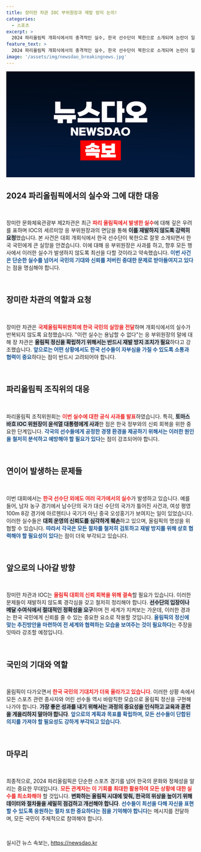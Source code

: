 ```yaml
---
title: 장미란 차관 IOC 부위원장과 재발 방지 논의!
categories:
  - 스포츠
excerpt: >
  2024 파리올림픽 개회식에서의 충격적인 실수, 한국 선수단이 북한으로 소개되며 논란이 일어난 가운데, 장미란 차관이 IOC에 재발 방지를 강력 요청! 사건의 전말을 확인하세요!
feature_text: >
  2024 파리올림픽 개회식에서의 충격적인 실수, 한국 선수단이 북한으로 소개되며 논란이 일어난 가운데, 장미란 차관이 IOC에 재발 방지를 강력 요청! 사건의 전말을 확인하세요!
image: '/assets/img/newsdao_breakingnews.jpg'
---
```


<p><img src="/assets/img/newsdao_breakingnews.jpg" alt="ontimetimes 속보" /></p>

<h2 data-ke-size="size26">2024 파리올림픽에서의 실수와 그에 대한 대응</h2>

<p data-ke-size="size16">&nbsp;</p>

<p>장미란 문화체육관광부 제2차관은 최근 <b><span style="color: #ee2323;">파리 올림픽에서 발생한 실수</span></b>에 대해 깊은 우려를 표하며 IOC의 세르미앙 응 부위원장과의 면담을 통해 <b><span style="background-color: #21538527;">이를 재발하지 않도록 강력히 요청</span></b>했습니다. 본 사건은 대회 개회식에서 한국 선수단이 북한으로 잘못 소개되면서 한국 국민에게 큰 실망을 안겼습니다. 이에 대해 응 부위원장은 사과를 하고, 향후 모든 행사에서 이러한 실수가 발생하지 않도록 최선을 다할 것이라고 약속했습니다. <b><span style="color: #1a5490;">이번 사건은 단순한 실수를 넘어서 국민의 기대와 신뢰를 저버린 중대한 문제로 받아들여지고 있다</span></b>는 점을 명심해야 합니다.</p>

<p data-ke-size="size16">&nbsp;</p>

<h2 data-ke-size="size26">장미란 차관의 역할과 요청</h2>

<p data-ke-size="size16">&nbsp;</p>

<p>장미란 차관은 <b><span style="color: #ee2323;">국제올림픽위원회에 한국 국민의 실망을 전달</span></b>하며 개회식에서의 실수가 반복되지 않도록 요청했습니다. "이런 실수는 용납할 수 없다"는 응 부위원장의 말에 대해 장 차관은 <b><span style="background-color: #21538527;">올림픽 정신을 확립하기 위해서는 반드시 재발 방지 조치가 필요</span></b>하다고 강조했습니다. <b><span style="color: #1a5490;">앞으로는 어떤 상황에서도 한국 선수들이 자부심을 가질 수 있도록 소통과 협력이 중요</span></b>하다는 점이 반드시 고려되어야 합니다.</p>

<p data-ke-size="size16">&nbsp;</p>

<h2 data-ke-size="size26">파리올림픽 조직위의 대응</h2>

<p data-ke-size="size16">&nbsp;</p>

<p>파리올림픽 조직위원회는 <b><span style="color: #ee2323;">이번 실수에 대한 공식 사과를 발표</span></b>하였습니다. 특히, <b><span style="background-color: #21538527;">토마스 바흐 IOC 위원장이 윤석열 대통령에게 사과</span></b>한 점은 한국 정부와의 신뢰 회복을 위한 중요한 단계입니다. <b><span style="color: #1a5490;">각국의 선수들에게 공정한 경쟁 환경을 제공하기 위해서는 이러한 원인을 철저히 분석하고 예방해야 할 필요가 있다</span></b>는 점이 강조되어야 합니다.</p>

<p data-ke-size="size16">&nbsp;</p>

<h2 data-ke-size="size26">연이어 발생하는 문제들</h2>

<p data-ke-size="size16">&nbsp;</p>

<p>이번 대회에서는 <b><span style="color: #ee2323;">한국 선수단 외에도 여러 국가에서의 실수</span></b>가 발생하고 있습니다. 예를 들어, 남자 농구 경기에서 남수단의 국가 대신 수단의 국가가 틀어진 사건과, 여성 평영 100m 8강 경기에 아르헨티나 국기가 아닌 중국 오성홍기가 보여지는 일이 있었습니다. 이러한 실수들은 <b><span style="background-color: #21538527;">대회 운영의 신뢰도를 심각하게 훼손</span></b>하고 있으며, 올림픽의 명성을 위협할 수 있습니다. <b><span style="color: #1a5490;">따라서 각국은 모든 절차를 철저히 검토하고 재발 방지를 위해 상호 협력해야 할 필요성이 있다</span></b>는 점이 더욱 부각되고 있습니다.</p>

<p data-ke-size="size16">&nbsp;</p>

<h2 data-ke-size="size26">앞으로의 나아갈 방향</h2>

<p data-ke-size="size16">&nbsp;</p>

<p>장미란 차관과 IOC는 <b><span style="color: #ee2323;">올림픽 대회의 신뢰 회복을 위해 결속</span></b>할 필요가 있습니다. 이러한 문제들이 재발하지 않도록 경각심을 갖고 철저히 정리해야 합니다. <b><span style="background-color: #21538527;">선수단의 입장이나 메달 수여식에서 절대적인 정확성을 요구</span></b>하며 전 세계가 지켜보는 가운데, 이러한 경과는 한국 국민에게 신뢰를 줄 수 있는 중요한 요소로 작용할 것입니다. <b><span style="color: #1a5490;">올림픽의 정신에 맞는 추진방안을 마련하여 전 세계와 협력하는 모습을 보여주는 것이 필요하다</span></b>는 주장을 잇따라 강조할 예정입니다.</p>

<p data-ke-size="size16">&nbsp;</p>

<h2 data-ke-size="size26">국민의 기대와 역할</h2>

<p data-ke-size="size16">&nbsp;</p>

<p>올림픽이 다가오면서 <b><span style="color: #ee2323;">한국 국민의 기대치가 더욱 올라가고 있습니다</span></b>. 이러한 상황 속에서 모든 스포츠 관련 종사자와 어린 선수들 역시 바람직한 모습으로 올림픽 정신을 구현해 나가야 합니다. <b><span style="background-color: #21538527;">가장 좋은 성과를 내기 위해서는 과정의 중요성을 인식하고 교육과 훈련을 게을리하지 말아야 합니다</span></b>. <b><span style="color: #1a5490;">앞으로의 계획과 목표를 확립하며, 모든 선수들이 단합된 의지를 가져야 할 필요성도 강하게 부각되고 있습니다</span></b>.</p>

<p data-ke-size="size16">&nbsp;</p>

<h2 data-ke-size="size26">마무리</h2>

<p data-ke-size="size16">&nbsp;</p>

<p>최종적으로, 2024 파리올림픽은 단순한 스포츠 경기를 넘어 한국의 문화와 정체성을 알리는 중요한 무대입니다. <b><span style="color: #ee2323;">모든 관계자는 이 기회를 최대한 활용하여 모든 상황에 대한 실수를 최소화해야</span></b> 할 것입니다. <b><span style="background-color: #21538527;">변화하는 올림픽 시대에 맞춰, 한국의 위상을 높이기 위해 데이터와 절차들을 세밀히 점검하고 개선해야 합니다</span></b>. <b><span style="color: #1a5490;">선수들이 최선을 다해 자신을 표현할 수 있도록 응원하는 절차 또한 중요하다는 점을 기억해야 합니다</span></b>는 메시지를 전달하며, 모든 국민이 주체적으로 참여해야 합니다.</p>

<p data-ke-size="size16">&nbsp;</p>
실시간 뉴스 속보는, <a href="https://newsdao.kr" rel="dofollow">https://newsdao.kr</a>


